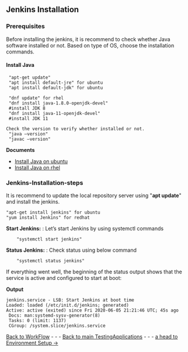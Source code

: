 ## Jenkins Installation
### Prerequisites
Before installing the jenkins, it is recommend to check whether Java software installed or not. Based on type of OS, choose the installation commands.

#### Install Java
     "apt-get update"
     "apt install default-jre" for ubuntu
     "apt install default-jdk" for ubuntu
     
     "dnf update" for rhel
     "dnf install java-1.8.0-openjdk-devel"
     #install JDK 8
     "dnf install java-11-openjdk-devel"
     #install JDK 11

    Check the version to verify whether installed or not.
     "java –version"
     "javac –version"

**Documents**
* [Install Java on ubuntu](https://www.digitalocean.com/community/tutorials/how-to-install-java-with-apt-on-ubuntu-18-04)
* [Install Java on rhel](https://www.tecmint.com/install-java-on-rhel-8/)

### Jenkins-Installation-steps
It is recommend to update the local repository server using "**apt update**" and  install the jenkins.

    "apt-get install jenkins" for ubuntu
    "yum install Jenkins" for redhat
    
  **Start Jenkins:** : Let’s start Jenkins by using systemctl commands
  
        "systemctl start jenkins"
        
  **Status Jenkins:** : Check status using below command
  
        "systemctl status jenkins"
        
If everything went well, the beginning of the status output shows that the service is active and configured to start at boot: 

**Output**

    jenkins.service - LSB: Start Jenkins at boot time 
    Loaded: loaded (/etc/init.d/jenkins; generated) 
    Active: active (exited) since Fri 2020-06-05 21:21:46 UTC; 45s ago 
     Docs: man:systemd-sysv-generator(8) 
     Tasks: 0 (limit: 1137) 
     CGroup: /system.slice/jenkins.service

[Back to WorkFlow](./Jenkinsworkflow.md) - - - [Back to main TestingApplications](../../../TestingApplications.md) - - - [a head to Environment Setup ->](./EnvironmentSetup.md)